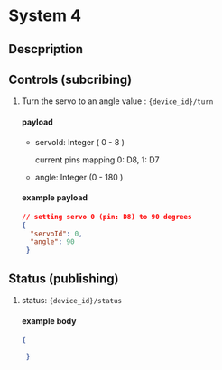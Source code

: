 # System 4

## Descpription

## Controls (subcribing)
1. Turn the servo to an angle value : `{device_id}/turn`

    #### payload 
    - servoId: Integer ( 0 - 8 )
        
        current pins mapping 0: D8, 1: D7
    - angle: Integer (0 - 180 )

    #### example payload
    ```JSON
    // setting servo 0 (pin: D8) to 90 degrees
    {
      "servoId": 0,
      "angle": 90 
     }
    ```

## Status (publishing)
1. status: `{device_id}/status`

    #### example body
    ```JSON
    {
      
     }
    ```
